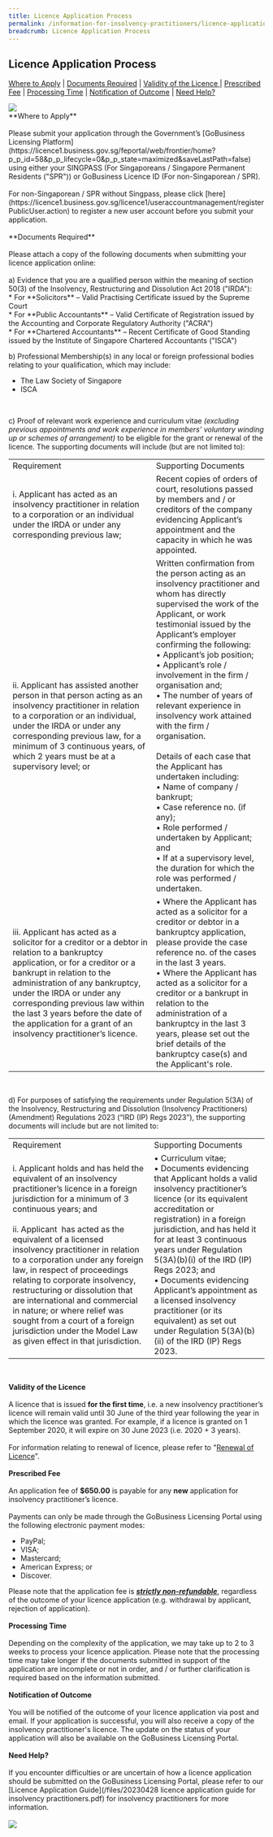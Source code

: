 ```yaml
---
title: Licence Application Process
permalink: /information-for-insolvency-practitioners/licence-application-process/
breadcrumb: Licence Application Process
---
```

**Licence Application Process**
---
<a href="#Where to Apply">Where to Apply</a>  |  <a href="#Documents Required">Documents Required</a>  |  <a href="#Validity of the Licence">Validity of the Licence </a>  |  <a href="#Prescribed Fee">Prescribed Fee</a>  |  <a href="#Processing Time">Processing Time</a>  |  <a href="#Notification of Outcome">Notification of Outcome</a>  |  <a href="#Need Help?">Need Help?</a><br>

<a href="/files/infographic%202a%20-%20licence%20application%20process.pdf">
  <img src="/images/infographic%202a%20-%20licence%20application%20process.jpg">
 </a>

<br>
<a id="Where to Apply"></a>**Where to Apply**
<br><br>
Please submit your application through the Government’s [GoBusiness Licensing Platform](https://licence1.business.gov.sg/feportal/web/frontier/home?p_p_id=58&amp;p_p_lifecycle=0&amp;p_p_state=maximized&amp;saveLastPath=false) using either your SINGPASS (For Singaporeans / Singapore Permanent Residents ("SPR")) or GoBusiness Licence ID (For non-Singaporean / SPR).<br><br>
For non-Singaporean / SPR without Singpass, please click [here](https://licence1.business.gov.sg/licence1/useraccountmanagement/registerPublicUser.action) to register a new user account before you submit your application.
<br><br>
<a id="Documents Required"></a>**Documents Required**
<br><br>
Please attach a copy of the following documents when submitting your licence application online:
<br><br>
a) Evidence that you are a qualified person within the meaning of section 50(3) of the Insolvency, Restructuring and Dissolution Act 2018 ("IRDA"):
<br>
* For **Solicitors** – Valid Practising Certificate issued by the Supreme Court <br>
* For **Public Accountants** – Valid Certificate of Registration issued by the Accounting and Corporate Regulatory Authority ("ACRA") <br>
* For **Chartered Accountants** – Recent Certificate of Good Standing issued by the Institute of Singapore Chartered Accountants ("ISCA")
<br>

b) Professional Membership(s) in any local or foreign professional bodies relating to your qualification, which may include:
<br>
* The Law Society of Singapore
* ISCA
<br>

c) Proof of relevant work experience and curriculum vitae *(excluding previous appointments and work experience in members' voluntary winding up or schemes of arrangement)* to be eligible for the grant or renewal of the licence. The supporting documents will include (but are not limited to):
<br>
<table>
<tbody><tr>
  <td>Requirement</td>
  <td>Supporting Documents</td>
 </tr>
 <tr>
  <td>i.	Applicant has acted as an insolvency practitioner in relation to a corporation or an individual under the IRDA or under any corresponding previous law;</td>
  <td>
Recent copies of orders of court, resolutions passed by members and / or creditors of the company evidencing Applicant’s appointment and the capacity in which he was appointed.<br>

</td>
 </tr>
 <tr>
  <td>ii.	Applicant has assisted another person in that person acting as an insolvency practitioner in relation to a corporation or an individual, under the IRDA or under any corresponding previous law, for a minimum of 3 continuous years, of which 2 years must be at a supervisory level; or
</td>
  <td>Written confirmation from the person acting as an insolvency practitioner and whom has directly supervised the work of the Applicant, or work testimonial issued by the Applicant’s employer confirming the following:<br>
•	Applicant’s job position;<br>
•	Applicant’s role / involvement in the firm / organisation and; <br>
• The number of years of relevant experience in insolvency work attained with the firm / organisation. <br><br>
Details of each case that the Applicant has undertaken including:<br>
•	Name of company / bankrupt; <br>
•	Case reference no. (if any);<br>
• Role performed / undertaken by Applicant; and<br>
•	If at a supervisory level, the duration for which the role was performed / undertaken.<br>
</td>
 </tr>
 <tr>
  <td>iii.	Applicant has acted as a solicitor for a creditor or a debtor in relation to a bankruptcy application, or for a creditor or a bankrupt in relation to the administration of any bankruptcy, under the IRDA or under any corresponding previous law within the last 3 years before the date of the application for a grant of an insolvency practitioner’s licence. </td>
 <td>
•	Where the Applicant has acted as a solicitor for a creditor or debtor in a bankruptcy application, please provide the case reference no. of the cases in the last 3 years.<br>
•	Where the Applicant has acted as a solicitor for a creditor or a bankrupt in relation to the administration of a bankruptcy in the last 3 years, please set out the brief details of the bankruptcy case(s) and the Applicant's role.
</td>
 </tr>
  </tbody></table><br>

d) For purposes of satisfying the requirements under Regulation 5(3A) of the Insolvency, Restructuring and Dissolution (Insolvency Practitioners) (Amendment) Regulations 2023 (“IRD (IP) Regs 2023”), the supporting documents will include but are not limited to:
<br>
<table>
<tbody><tr>
  <td>Requirement</td>
  <td>Supporting Documents</td>
 </tr>
 <tr>
  <td>i. Applicant holds and has held the equivalent of an insolvency practitioner’s licence in a foreign jurisdiction for a minimum of 3 continuous years; and   <br>
<br>ii. Applicant&nbsp; has acted as the equivalent of a licensed insolvency practitioner in relation to a corporation under any foreign law, in respect of proceedings relating to corporate insolvency, restructuring or dissolution that are international and commercial in nature; or where relief was sought from a court of a foreign jurisdiction under the Model Law as given effect in that jurisdiction.</td>
  <td>
•	Curriculum vitae;<br>
• Documents evidencing that Applicant holds a valid insolvency practitioner’s licence (or its equivalent accreditation or registration) in a foreign jurisdiction, and has held it for at least 3 continuous years under Regulation 5(3A)(b)(i) of the IRD (IP) Regs 2023; and <br>
•	Documents evidencing Applicant’s appointment as a licensed insolvency practitioner (or its equivalent) as set out under Regulation 5(3A)(b)(ii) of the IRD (IP) Regs 2023.
<br>

</td>
 </tr>
  </tbody></table><br>
	
<a id="Validity of the Licence"></a>**Validity of the Licence**
<br><br>
A licence that is issued **for the first time**, i.e. a new insolvency practitioner’s licence will remain valid until 30 June of the third year following the year in which the licence was granted. For example, if a licence is granted on 1 September 2020, it will expire on 30 June 2023 (i.e. 2020 + 3 years).
<br><br>
For information relating to renewal of licence, please refer to "[Renewal of Licence](https://lripd.mlaw.gov.sg/information-for-insolvency-practitioners/renewal-of-licence/)".
<br><br>
<a id="Prescribed Fee"></a>**Prescribed Fee**
<br><br> 
An application fee of **$650.00** is payable for any **new** application for insolvency practitioner’s licence. 
<br><br>Payments can only be made through the GoBusiness Licensing Portal using the following electronic payment modes:
<br>
* PayPal;<br>
* VISA;<br>
* Mastercard;<br>
* American Express; or<br>
* Discover.<br>


Please note that the application fee is <ins>_**strictly non-refundable**_</ins>, regardless of the outcome of your licence application (e.g. withdrawal by applicant, rejection of application).
<br><br>
<a id="Processing Time"></a>**Processing Time**
<br><br>
Depending on the complexity of the application, we may take up to 2 to 3 weeks to process your licence application. Please note that the processing time may take longer if the documents submitted in support of the application are incomplete or not in order, and / or further clarification is required based on the information submitted.
<br><br>
<a id="Notification of Outcome"></a>**Notification of Outcome**
<br><br>
You will be notified of the outcome of your licence application via post and email. If your application is successful, you will also receive a copy of the insolvency practitioner's licence. The update on the status of your application will also be available on the GoBusiness Licensing Portal.
<br><br>
<a id="Need Help?"></a>**Need Help?**
<br><br>
If you encounter difficulties or are uncertain of how a licence application should be submitted on the GoBusiness Licensing Portal, please refer to our [Licence Application Guide](/files/20230428 licence application guide for insolvency practitioners.pdf) for insolvency practitioners for more information.
<br><br>
![](/images/contact%20details%20260122.jpg)
<br>